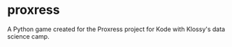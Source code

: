 # proxress
A Python game created for the Proxress project for Kode with Klossy's data science camp. 
